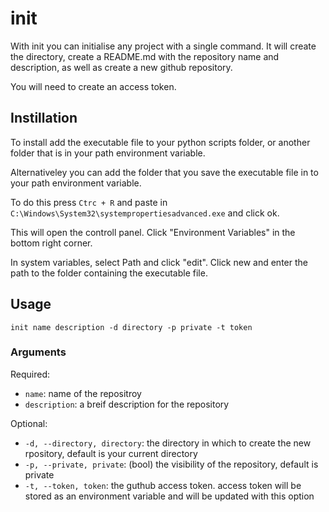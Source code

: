 # init
With init you can initialise any project with a single command. It will create the directory, create a README.md with the repository name and description, as well as create a new github repository.

You will need to create an access token.

## Instillation
To install add the executable file to your python scripts folder, or another folder that is in your path environment variable.

Alternativeley you can add the folder that you save the executable file in to your path environment variable.

To do this press `Ctrc + R` and paste in `C:\Windows\System32\systempropertiesadvanced.exe` and click ok.

This will open the controll panel. Click "Environment Variables" in the bottom right corner.

In system variables, select Path and click "edit". Click new and enter the path to the folder containing the executable file.

## Usage
```init name description -d directory -p private -t token```

### Arguments
Required:
- `name`: name of the repositroy
- `description`: a breif description for the repository

Optional:
-  `-d, --directory, directory`: the directory in which to create the new rpository, default is your current directory
-  `-p, --private, private`: (bool) the visibility of the repository, default is private
-  `-t, --token, token`: the guthub access token. access token will be stored as an environment variable and will be updated with this option

